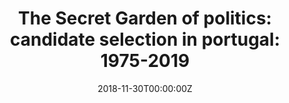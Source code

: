 ---
title: 'The Secret Garden of politics: candidate selection in portugal: 1975-2019'
summary: 'The current project aims to make the most comprehensive data collection on candidate selection in Portugal. According to our codebook, our data collection effort will cover all national elections in Portugal since democratization, from 1975 through 2019. To the best of my knowledge, there are only two countries in Europe for which individual-level data for all candidates have been collected for an extended period of observation: the United Kingdom (van Heerde-Hudson and Campbell 2015) and Norway (Fiva and Smith 2017). Our goal is to retrieve information on all candidates, for all political parties, even for those who have not garnered sufficient support to elect a representative to parliament. 
Funded by Francisco Manuel dos Santos Foundation
100.000 Euros
Role: PI'


tags:
  - data collection
date: '2018-11-30T00:00:00Z'

# Optional external URL for project (replaces project detail page).
external_link: 'https://www.ics.ulisboa.pt/en/projeto/o-jardim-secreto-da-politica'

url_code: ''
url_pdf: ''
url_slides: ''
url_video: ''

# Slides (optional).
#   Associate this project with Markdown slides.
#   Simply enter your slide deck's filename without extension.
#   E.g. `slides = "example-slides"` references `content/slides/example-slides.md`.
#   Otherwise, set `slides = ""`.
slides: ""
---